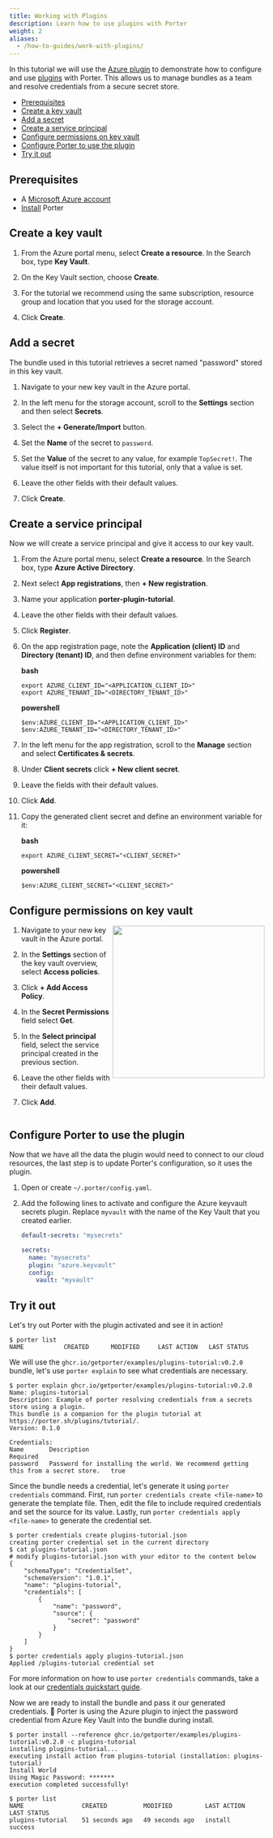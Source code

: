 ```yaml
---
title: Working with Plugins
description: Learn how to use plugins with Porter
weight: 2
aliases:
  - /how-to-guides/work-with-plugins/
---
```


In this tutorial we will use the [Azure plugin][azure] to demonstrate how to
configure and use [plugins][plugins] with Porter. This allows us to manage
bundles as a team and resolve credentials from a secure secret store.

- [Prerequisites](#prerequisites)
- [Create a key vault](#create-a-key-vault)
- [Add a secret](#add-a-secret)
- [Create a service principal](#create-a-service-principal)
- [Configure permissions on key vault](#configure-permissions-on-key-vault)
- [Configure Porter to use the plugin](#configure-porter-to-use-the-plugin)
- [Try it out](#try-it-out)

## Prerequisites

- A [Microsoft Azure account](https://azure.microsoft.com/en-us/free/)
- [Install](/install/) Porter

## Create a key vault

1. From the Azure portal menu, select **Create a resource**. In the Search box, type **Key Vault**.

1. On the Key Vault section, choose **Create**.

1. For the tutorial we recommend using the same subscription, resource group and location that you used for the storage account.

1. Click **Create**.

## Add a secret

The bundle used in this tutorial retrieves a secret named "password" stored in this key vault.

1. Navigate to your new key vault in the Azure portal.

1. In the left menu for the storage account, scroll to the **Settings** section and then select **Secrets**.

1. Select the **+ Generate/Import** button.

1. Set the **Name** of the secret to `password`.

1. Set the **Value** of the secret to any value, for example `TopSecret!`. The value itself is not important for this tutorial, only that a value is set.

1. Leave the other fields with their default values.

1. Click **Create**.

## Create a service principal

Now we will create a service principal and give it access to our key vault.

1. From the Azure portal menu, select **Create a resource**. In the Search box, type **Azure Active Directory**.

1. Next select **App registrations**, then **+ New registration**.

1. Name your application **porter-plugin-tutorial**.

1. Leave the other fields with their default values.

1. Click **Register**.

1. On the app registration page, note the **Application (client) ID** and **Directory (tenant) ID**, and then define environment variables for them:

   **bash**

   ```
   export AZURE_CLIENT_ID="<APPLICATION_CLIENT_ID>"
   export AZURE_TENANT_ID="<DIRECTORY_TENANT_ID>"
   ```

   **powershell**

   ```
   $env:AZURE_CLIENT_ID="<APPLICATION_CLIENT_ID>"
   $env:AZURE_TENANT_ID="<DIRECTORY_TENANT_ID>"
   ```

1. In the left menu for the app registration, scroll to the **Manage** section and select **Certificates & secrets**.

1. Under **Client secrets** click **+ New client secret**.

1. Leave the fields with their default values.

1. Click **Add**.

1. Copy the generated client secret and define an environment variable for it:

   **bash**

   ```
   export AZURE_CLIENT_SECRET="<CLIENT_SECRET>"
   ```

   **powershell**

   ```
   $env:AZURE_CLIENT_SECRET="<CLIENT_SECRET>"
   ```

## Configure permissions on key vault

<img src="/images/plugin-tutorial/create-access-policy.png" align="right" width="300px" />

1. Navigate to your new key vault in the Azure portal.

1. In the **Settings** section of the key vault overview, select **Access policies**.

1. Click **+ Add Access Policy**.

1. In the **Secret Permissions** field select **Get**.

1. In the **Select principal** field, select the service principal created in the previous section.

1. Leave the other fields with their default values.

1. Click **Add**.

<div style="clear:both"></div>

## Configure Porter to use the plugin

Now that we have all the data the plugin would need to connect to our cloud
resources, the last step is to update Porter's configuration, so it uses the
plugin.

1. Open or create `~/.porter/config.yaml`.

1. Add the following lines to activate and configure the Azure keyvault secrets
   plugin. Replace `myvault` with the name of the Key Vault that you created
   earlier.

   ```yaml
   default-secrets: "mysecrets"

   secrets:
     name: "mysecrets"
     plugin: "azure.keyvault"
     config:
       vault: "myvault"
   ```

## Try it out

Let's try out Porter with the plugin activated and see it in action!

```console
$ porter list
NAME           CREATED      MODIFIED     LAST ACTION   LAST STATUS
```

We will use the `ghcr.io/getporter/examples/plugins-tutorial:v0.2.0` bundle, let's use `porter
explain` to see what credentials are necessary.

```console
$ porter explain ghcr.io/getporter/examples/plugins-tutorial:v0.2.0
Name: plugins-tutorial
Description: Example of porter resolving credentials from a secrets store using a plugin.
This bundle is a companion for the plugin tutorial at https://porter.sh/plugins/tutorial/.
Version: 0.1.0

Credentials:
Name       Description                                                                         Required
password   Password for installing the world. We recommend getting this from a secret store.   true
```

Since the bundle needs a credential, let's generate it using `porter credentials` command.
First, run `porter credentials create <file-name>` to generate the template file.
Then, edit the file to include required credentials and set the source for its value.
Lastly, run `porter credentials apply <file-name>` to generate the credential set.

```console
$ porter credentials create plugins-tutorial.json
creating porter credential set in the current directory
$ cat plugins-tutorial.json
# modify plugins-tutorial.json with your editor to the content below
{
    "schemaType": "CredentialSet",
    "schemaVersion": "1.0.1",
    "name": "plugins-tutorial",
    "credentials": [
        {
            "name": "password",
            "source": {
                "secret": "password"
            }
        }
    ]
}
$ porter credentials apply plugins-tutorial.json
Applied /plugins-tutorial credential set
```

For more information on how to use `porter credentials` commands, take a look at our [credentials quickstart guide](/quickstart/credentials/).

Now we are ready to install the bundle and pass it our generated credentials. 🎉
Porter is using the Azure plugin to inject the password credential from Azure
Key Vault into the bundle during install.

```console
$ porter install --reference ghcr.io/getporter/examples/plugins-tutorial:v0.2.0 -c plugins-tutorial
installing plugins-tutorial...
executing install action from plugins-tutorial (installation: plugins-tutorial)
Install World
Using Magic Password: *******
execution completed successfully!
```

```
$ porter list
NAME                CREATED          MODIFIED         LAST ACTION   LAST STATUS
plugins-tutorial    51 seconds ago   49 seconds ago   install       success
```

[azure]: /plugins/azure/
[plugins]: /plugins/
